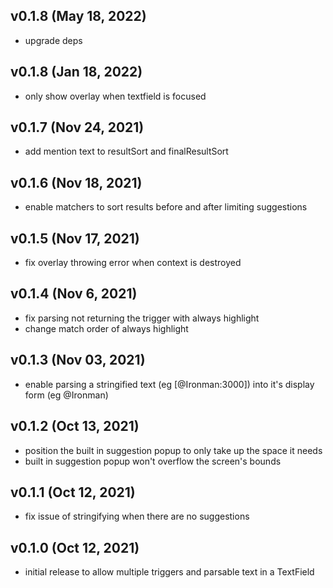 ## v0.1.8 (May 18, 2022)
* upgrade deps

## v0.1.8 (Jan 18, 2022)
* only show overlay when textfield is focused

## v0.1.7 (Nov 24, 2021)
* add mention text to resultSort and finalResultSort

## v0.1.6 (Nov 18, 2021)
* enable matchers to sort results before and after limiting suggestions

## v0.1.5 (Nov 17, 2021)
* fix overlay throwing error when context is destroyed

## v0.1.4 (Nov 6, 2021)
* fix parsing not returning the trigger with always highlight
* change match order of always highlight

## v0.1.3 (Nov 03, 2021)
* enable parsing a stringified text (eg [@Ironman:3000]) into it's display form (eg @Ironman)

## v0.1.2 (Oct 13, 2021)
* position the built in suggestion popup to only take up the space it needs
* built in suggestion popup won't overflow the screen's bounds

## v0.1.1 (Oct 12, 2021)
* fix issue of stringifying when there are no suggestions

## v0.1.0 (Oct 12, 2021)
* initial release to allow multiple triggers and parsable text in a TextField 
